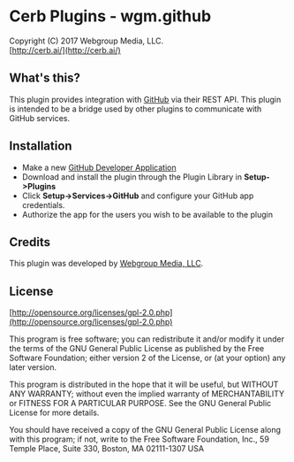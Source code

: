 Cerb Plugins - wgm.github
===========================================
Copyright (C) 2017 Webgroup Media, LLC.  
[http://cerb.ai/](http://cerb.ai/)  

What's this?
------------
This plugin provides integration with [GitHub](http://www.github.com/) via their REST API. This plugin is intended to be a bridge used by other plugins to communicate with GitHub services.

Installation
------------
* Make a new [GitHub Developer Application](https://github.com/settings/applications/new)
* Download and install the plugin through the Plugin Library in **Setup->Plugins**
* Click **Setup->Services->GitHub** and configure your GitHub app credentials.
* Authorize the app for the users you wish to be available to the plugin

Credits
-------
This plugin was developed by [Webgroup Media, LLC](https://cerb.ai/).

License
-------

[http://opensource.org/licenses/gpl-2.0.php](http://opensource.org/licenses/gpl-2.0.php)  

This program is free software; you can redistribute it and/or modify it under the terms of the GNU General Public License as published by the Free Software Foundation; either version 2 of the License, or (at your option) any later version.

This program is distributed in the hope that it will be useful, but WITHOUT ANY WARRANTY; without even the implied warranty of MERCHANTABILITY or FITNESS FOR A PARTICULAR PURPOSE. See the GNU General Public License for more details.

You should have received a copy of the GNU General Public License along with this program; if not, write to the Free Software Foundation, Inc., 59 Temple Place, Suite 330, Boston, MA 02111-1307 USA
